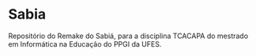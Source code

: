 Sabia
=====

Repositório do Remake do Sabiá, para a disciplina TCACAPA do mestrado em Informática na Educação do PPGI da UFES.
